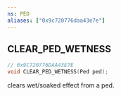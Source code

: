 ```yaml
---
ns: PED
aliases: ["0x9c720776daa43e7e"]
---
```

## CLEAR_PED_WETNESS

```c
// 0x9C720776DAA43E7E
void CLEAR_PED_WETNESS(Ped ped);
```

clears wet/soaked effect from a ped.

